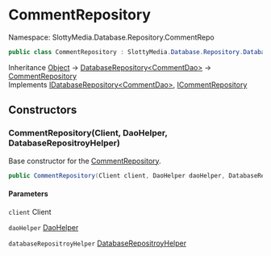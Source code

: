 # CommentRepository

Namespace: SlottyMedia.Database.Repository.CommentRepo

```csharp
public class CommentRepository : SlottyMedia.Database.Repository.DatabaseRepository`1[[SlottyMedia.Database.Daos.CommentDao, SlottyMedia.Database, Version=1.0.0.0, Culture=neutral, PublicKeyToken=null]], SlottyMedia.Database.IDatabaseRepository`1[[SlottyMedia.Database.Daos.CommentDao, SlottyMedia.Database, Version=1.0.0.0, Culture=neutral, PublicKeyToken=null]], ICommentRepository
```

Inheritance [Object](https://docs.microsoft.com/en-us/dotnet/api/system.object) → [DatabaseRepository&lt;CommentDao&gt;](./slottymedia.database.repository.databaserepository-1.md) → [CommentRepository](./slottymedia.database.repository.commentrepo.commentrepository.md)<br>
Implements [IDatabaseRepository&lt;CommentDao&gt;](./slottymedia.database.idatabaserepository-1.md), [ICommentRepository](./slottymedia.database.repository.commentrepo.icommentrepository.md)

## Constructors

### **CommentRepository(Client, DaoHelper, DatabaseRepositroyHelper)**

Base constructor for the [CommentRepository](./slottymedia.database.repository.commentrepo.commentrepository.md).

```csharp
public CommentRepository(Client client, DaoHelper daoHelper, DatabaseRepositroyHelper databaseRepositroyHelper)
```

#### Parameters

`client` Client<br>

`daoHelper` [DaoHelper](./slottymedia.database.helper.daohelper.md)<br>

`databaseRepositroyHelper` [DatabaseRepositroyHelper](./slottymedia.database.helper.databaserepositroyhelper.md)<br>
